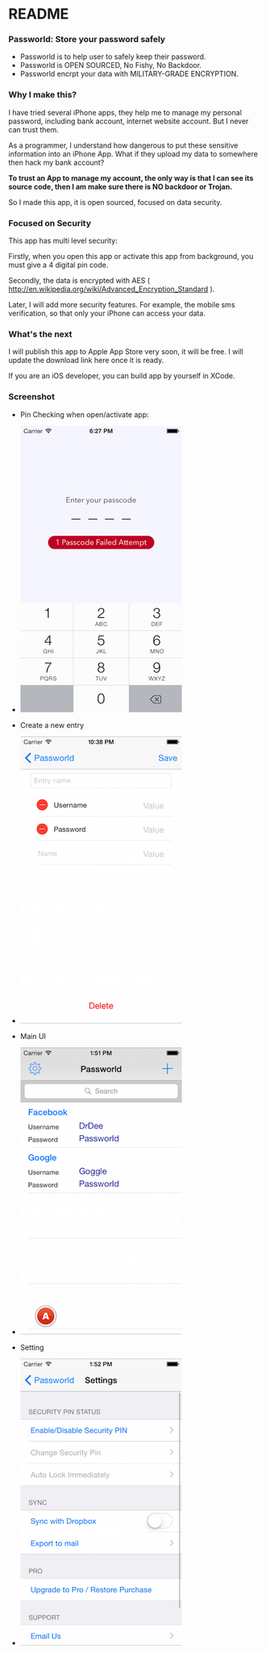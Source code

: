 # README #

### Passworld: Store your password safely ###


+ Passworld is to help user to safely keep their password. 
+ Passworld is OPEN SOURCED, No Fishy, No Backdoor.
+ Passworld encrpt your data with MILITARY-GRADE ENCRYPTION.

### Why I make this? ###

I have tried several iPhone apps, they help me to manage my personal password, including bank account, internet website account. But I never can trust them.

As a programmer, I understand how dangerous to put these sensitive information into an iPhone App. What if they upload my data to somewhere then hack my bank account?

**To trust an App to manage my account, the only way is that I can see its source code, then I am make sure there is NO backdoor or Trojan.** 

So I made this app, it is open sourced, focused on data security. 

### Focused on Security ###

This app has multi level security:

Firstly, when you open this app or activate this app from background, you must give a 4 digital pin code.

Secondly, the data is encrypted with AES ( http://en.wikipedia.org/wiki/Advanced_Encryption_Standard ).

Later, I will add more security features. For example, the mobile sms verification, so that only your iPhone can access your data.

### What's the next ###

I will publish this app to Apple App Store very soon, it will be free. I will update the download link here once it is ready.

If you are an iOS developer, you can build app by yourself in XCode.

### Screenshot ###

* Pin Checking when open/activate app:
* ![Screenshot_Pin](https://raw.githubusercontent.com/chenyi1976/Passworld/master/DigitalEstate/Screenshots/Screenshot_Pin.png)

* Create a new entry
* ![Screenshot_New](https://raw.githubusercontent.com/chenyi1976/Passworld/master/DigitalEstate/Screenshots/Screenshot_New.png)

* Main UI
* ![Screenshot_Main](https://github.com/chenyi1976/Passworld/raw/master/DigitalEstate/Screenshots/Screenshot_Main.png)

* Setting
* ![Screenshot_Setting](https://github.com/chenyi1976/Passworld/raw/master/DigitalEstate/Screenshots/Screenshot_Setting.png)
